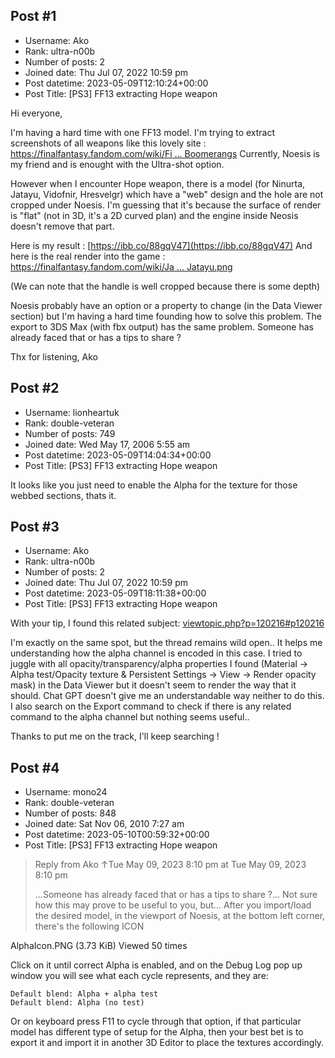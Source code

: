 ## Post #1
- Username: Ako
- Rank: ultra-n00b
- Number of posts: 2
- Joined date: Thu Jul 07, 2022 10:59 pm
- Post datetime: 2023-05-09T12:10:24+00:00
- Post Title: [PS3] FF13 extracting Hope weapon

Hi everyone,

I'm having a hard time with one FF13 model. I'm trying to extract screenshots of all weapons like this lovely site :
[https://finalfantasy.fandom.com/wiki/Fi ... Boomerangs](https://finalfantasy.fandom.com/wiki/Final_Fantasy_XIII_weapons/Boomerangs)
Currently, Noesis is my friend and is enought with the Ultra-shot option.

However when I encounter Hope weapon, there is a model (for Ninurta, Jatayu, Vidofnir, Hresvelgr) which have a "web" design and the hole are not cropped under Noesis. I'm guessing that it's because the surface of render is "flat" (not in 3D, it's a 2D curved plan) and the engine inside Neosis doesn't remove that part.

Here is my result :
[https://ibb.co/88gqV47](https://ibb.co/88gqV47)
And here is the real render into the game : 
[https://finalfantasy.fandom.com/wiki/Ja ... Jatayu.png](https://finalfantasy.fandom.com/wiki/Jatayu_%28weapon%29?file=FFXIII_Jatayu.png)

(We can note that the handle is well cropped because there is some depth)

Noesis probably have an option or a property to change (in the Data Viewer section) but I'm having a hard time founding how to solve this problem. The export to 3DS Max (with fbx output) has the same problem.
Someone has already faced that or has a tips to share ?

Thx for listening,
Ako
## Post #2
- Username: lionheartuk
- Rank: double-veteran
- Number of posts: 749
- Joined date: Wed May 17, 2006 5:55 am
- Post datetime: 2023-05-09T14:04:34+00:00
- Post Title: [PS3] FF13 extracting Hope weapon

It looks like you just need to enable the Alpha for the texture for those webbed sections, thats it.
## Post #3
- Username: Ako
- Rank: ultra-n00b
- Number of posts: 2
- Joined date: Thu Jul 07, 2022 10:59 pm
- Post datetime: 2023-05-09T18:11:38+00:00
- Post Title: [PS3] FF13 extracting Hope weapon

With your tip, I found this related subject:
[viewtopic.php?p=120216#p120216](https://forum.xentax.com/viewtopic.php?p=120216#p120216)

I'm exactly on the same spot, but the thread remains wild open.. It helps me understanding how the alpha channel is encoded in this case. I tried to juggle with all opacity/transparency/alpha properties I found (Material -> Alpha test/Opacity texture & Persistent Settings -> View -> Render opacity mask) in the Data Viewer but it doesn't seem to render the way that it should. Chat GPT doesn't give me an understandable way neither to do this. 
I also search on the Export command to check if there is any related command to the alpha channel but nothing seems useful..

Thanks to put me on the track, I'll keep searching !
## Post #4
- Username: mono24
- Rank: double-veteran
- Number of posts: 848
- Joined date: Sat Nov 06, 2010 7:27 am
- Post datetime: 2023-05-10T00:59:32+00:00
- Post Title: [PS3] FF13 extracting Hope weapon

> Reply from Ako ↑Tue May 09, 2023 8:10 pm at Tue May 09, 2023 8:10 pm
>
> ...Someone has already faced that or has a tips to share ?...
Not sure how this may prove to be useful to you, but... After you import/load the desired model, in the viewport of Noesis, at the bottom left corner, there's the following ICON


AlphaIcon.PNG (3.73 KiB) Viewed 50 times

Click on it until correct Alpha is enabled, and on the Debug Log pop up window you will see what each cycle represents, and they are:

```
Default blend: Alpha + alpha test
Default blend: Alpha (no test)
```

Or on keyboard press F11 to cycle through that option, if that particular model has different type of setup for the Alpha, then your best bet is to export it and import it in another 3D Editor to place the textures accordingly.
